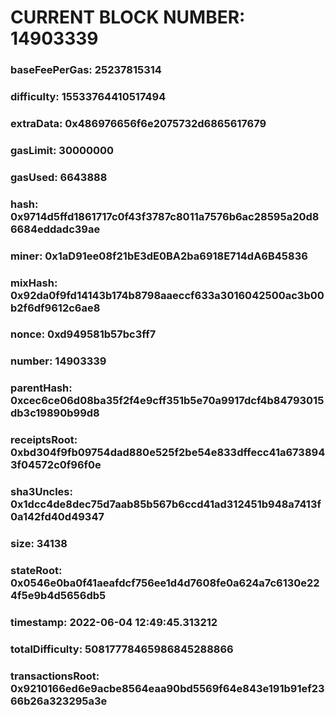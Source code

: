 # CURRENT BLOCK NUMBER: 14903339

### baseFeePerGas: 25237815314
### difficulty: 15533764410517494
### extraData: 0x486976656f6e2075732d6865617679
### gasLimit: 30000000
### gasUsed: 6643888
### hash: 0x9714d5ffd1861717c0f43f3787c8011a7576b6ac28595a20d86684eddadc39ae
### miner: 0x1aD91ee08f21bE3dE0BA2ba6918E714dA6B45836
### mixHash: 0x92da0f9fd14143b174b8798aaeccf633a3016042500ac3b00b2f6df9612c6ae8
### nonce: 0xd949581b57bc3ff7
### number: 14903339
### parentHash: 0xcec6ce06d08ba35f2f4e9cff351b5e70a9917dcf4b84793015db3c19890b99d8
### receiptsRoot: 0xbd304f9fb09754dad880e525f2be54e833dffecc41a6738943f04572c0f96f0e
### sha3Uncles: 0x1dcc4de8dec75d7aab85b567b6ccd41ad312451b948a7413f0a142fd40d49347
### size: 34138
### stateRoot: 0x0546e0ba0f41aeafdcf756ee1d4d7608fe0a624a7c6130e224f5e9b4d5656db5
### timestamp: 2022-06-04 12:49:45.313212
### totalDifficulty: 50817778465986845288866
### transactionsRoot: 0x9210166ed6e9acbe8564eaa90bd5569f64e843e191b91ef2366b26a323295a3e
